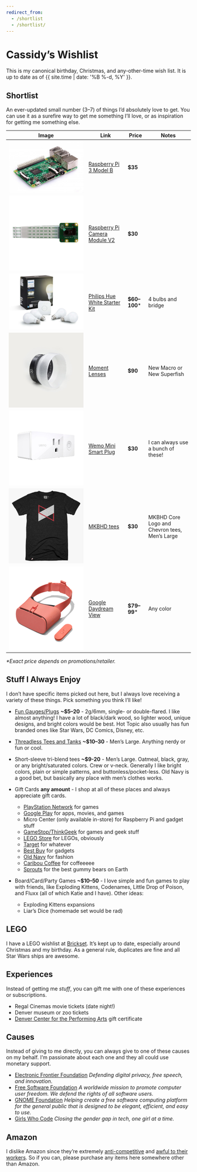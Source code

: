 ```yaml
---
redirect_from:
  - /shortlist
  - /shortlist/
---
```

# Cassidy’s Wishlist

This is my canonical birthday, Christmas, and any-other-time wish list. It is
up to date as of {{ site.time | date: '%B %-d, %Y' }}.


## Shortlist

An ever-updated small number (3–7) of things I’d absolutely love to get. You can use it as a surefire way to get me something I’ll love, or as inspiration for getting me something else.

| Image                                        | Link                                                                                                                     | Price         | Notes                                         |
|----------------------------------------------|--------------------------------------------------------------------------------------------------------------------------|---------------|-----------------------------------------------|
| ![Pi 3b](/images/pi3b.jpg)                   | [Raspberry Pi 3 Model B](https://www.raspberrypi.org/products/raspberry-pi-3-model-b/)                                   | **$35**       |                                               |
| ![Pi Camera](/images/pi-camera.jpg)          | [Raspberry Pi Camera Module V2](http://www.microcenter.com/product/465935/Raspberry_Pi_Camera_Module_V2?src=raspberrypi) | **$30**       |                                               |
| ![Hue](/images/hue.jpg)                      | [Philips Hue White Starter Kit](http://www2.meethue.com/en-us/p/hue-white-starter-kit-e26/46677472009)                   | **$60–100**\* | 4 bulbs and bridge                            |
| ![Macro Lens](/images/moment-macro-lens.jpg) | [Moment Lenses](https://www.shopmoment.com/shop/categories/all/devices/pixel)                                            | **$90**       | New Macro or New Superfish                    |
| ![Wemo](/images/wemo-plug.jpg)               | [Wemo Mini Smart Plug](https://www.belkin.com/us/F7C063-Belkin/p/P-F7C063)                                               | **$30**       | I can always use a bunch of these!            |
| ![MKBHD tee](/images/mkbhd-tee.jpg)          | [MKBHD tees](http://shop.mkbhd.com)                                                                                      | **$30**       | MKBHD Core Logo and Chevron tees, Men’s Large |
| ![Daydream](/images/daydream-view.png)       | [Google Daydream View](https://vr.google.com/daydream/smartphonevr/)                                                     | **$79–99**\*  | Any color                                     |

_\*Exact price depends on promotions/retailer._

## Stuff I Always Enjoy

I don’t have specific items picked out here, but I always love receiving a variety of these things. Pick something you think I’ll like!

* [Fun Gauges/Plugs](https://arcticbuffalo.com/collections/2g-6mm-filter) **~$5–20** - 2g/6mm, single- or double-flared. I like almost anything! I have a lot of black/dark wood, so lighter wood, unique designs, and bright colors would be best. Hot Topic also usually has fun branded ones like Star Wars, DC Comics, Disney, etc.

* [Threadless Tees and Tanks](https://threadless.com) **~$10–30** - Men’s Large. Anything nerdy or fun or cool.

* Short-sleeve tri-blend tees **~$9-20** - Men’s Large. Oatmeal, black, gray, or any bright/saturated colors. Crew or v-neck. Generally I like bright colors, plain or simple patterns, and buttonless/pocket-less. Old Navy is a good bet, but basically any place with men’s clothes works.

* Gift Cards **any amount** - I shop at all of these places and always appreciate gift cards.

  * [PlayStation Network](https://www.playstation.com/en-us/explore/playstationnetwork/psn-cards/) for games
  * [Google Play](https://play.google.com/intl/en_us/about/giftcards/) for apps, movies, and games
  * Micro Center (only available in-store) for Raspberry Pi and gadget stuff
  * [GameStop/ThinkGeek](https://www.gamestop.com/gift-cards) for games and geek stuff
  * [LEGO Store](https://shop.lego.com/en-US/Give-Gift-Card) for LEGOs, obviously
  * [Target](https://www.target.com/c/target-giftcards/all-occasions/-/N-5xsxtZ5rxa0) for whatever
  * [Best Buy](https://www.bestbuy.com/site/electronics/gift-cards/cat09000.c?id=cat09000#/) for gadgets
  * [Old Navy](http://oldnavy.gap.com/customerService/info.do?cid=35433) for fashion
  * [Caribou Coffee](https://shared.caribouperks.com/giftcard/) for coffeeeee
  * [Sprouts](https://www.sprouts.com/giftcards) for the best gummy bears on Earth

* Board/Card/Party Games **~$10–50** - I love simple and fun games to play with friends, like Exploding Kittens, Codenames, Little Drop of Poison, and Fluxx (all of which Katie and I have). Other ideas:
  * Exploding Kittens expansions
  * Liar’s Dice (homemade set would be rad)


## LEGO

I have a LEGO wishlist at [Brickset](http://brickset.com/sets/wantedby-cassidyjames). It’s kept up to date, especially around Christmas and my birthday. As a general rule, duplicates are fine and all Star Wars ships are awesome.


## Experiences

Instead of getting me _stuff_, you can gift me with one of these experiences or subscriptions.

* Regal Cinemas movie tickets (date night!)
* Denver museum or zoo tickets
* [Denver Center for the Performing Arts](https://denvercenter.org) gift certificate


## Causes

Instead of giving to me directly, you can always give to one of these causes on my behalf. I’m passionate about each one and they all could use monetary support.

* [Electronic Frontier Foundation](https://www.eff.org/) _Defending digital privacy, free speech, and innovation._
* [Free Software Foundation](http://www.fsf.org/) _A worldwide mission to promote computer user freedom. We defend the rights of all software users._
* [GNOME Foundation](https://www.gnome.org/support-gnome/donate/) _Helping create a free software computing platform for the general public that is designed to be elegant, efficient, and easy to use._
* [Girls Who Code](https://girlswhocode.com/) _Closing the gender gap in tech, one girl at a time._


## Amazon

I dislike Amazon since they’re extremely [anti-competitive](https://www.yalelawjournal.org/note/amazons-antitrust-paradox) and [awful to their workers](https://gizmodo.com/reminder-amazon-treats-its-employees-like-shit-1792642652). So if you can, please purchase any items here somewhere other than Amazon.
 

